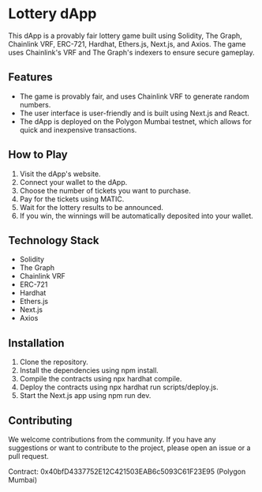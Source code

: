 <h1>Lottery dApp</h1>
<p>This dApp is a provably fair lottery game built using Solidity, The Graph, Chainlink VRF, ERC-721, Hardhat, Ethers.js, Next.js, and Axios. The game uses Chainlink's VRF and The Graph's indexers to ensure secure gameplay.</p>

<h2>Features</h2>
<ul>
  <li>The game is provably fair, and uses Chainlink VRF to generate random numbers.</li>
  <li>The user interface is user-friendly and is built using Next.js and React.</li>
  <li>The dApp is deployed on the Polygon Mumbai testnet, which allows for quick and inexpensive transactions.</li>
</ul>

<h2>How to Play</h2>
<ol>
  <li>Visit the dApp's website.</li>
  <li>Connect your wallet to the dApp.</li>
  <li>Choose the number of tickets you want to purchase.</li>
  <li>Pay for the tickets using MATIC.</li>
  <li>Wait for the lottery results to be announced.</li>
  <li>If you win, the winnings will be automatically deposited into your wallet.</li>
</ol>

<h2>Technology Stack</h2>
<ul>
  <li>Solidity</li>
  <li>The Graph</li>
  <li>Chainlink VRF</li>
  <li>ERC-721</li>
  <li>Hardhat</li>
  <li>Ethers.js</li>
  <li>Next.js</li>
  <li>Axios</li>
</ul>

<h2>Installation</h2>
<ol>
  <li>Clone the repository.</li>
  <li>Install the dependencies using npm install.</li>
  <li>Compile the contracts using npx hardhat compile.</li>
  <li>Deploy the contracts using npx hardhat run scripts/deploy.js.</li>
  <li>Start the Next.js app using npm run dev.</li>
</ol>

<h2>Contributing</h2>
<p>We welcome contributions from the community. If you have any suggestions or want to contribute to the project, please open an issue or a pull request.</p>

Contract: 0x40bfD4337752E12C421503EAB6c5093C61F23E95 (Polygon Mumbai)